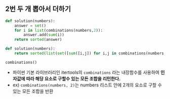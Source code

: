 ## 2번 두 개 뽑아서 더하기

```python
def solution(numbers):
    answer = set()
    for i in list(combinations(numbers,2)):
        answer.add(sum(i))
    return sorted(answer)

def solution(numbers):
    return sorted(list(set([sum([i,j]) for i,j in combinations(numbers,2)])))
```

`combinations()`

- 파이썬 기본 라이브러리인 itertools의 `combinations` 라는 내장함수를 사용하여 **인자값에 따라 해당 요소로 구할수 있는 모든 조합을 리턴한다.**
- ex) `combinations(numbers, 2)`는 numbers 리스트 안에 2개의 요소로 구할 수 있는 모든 조합을 반환

